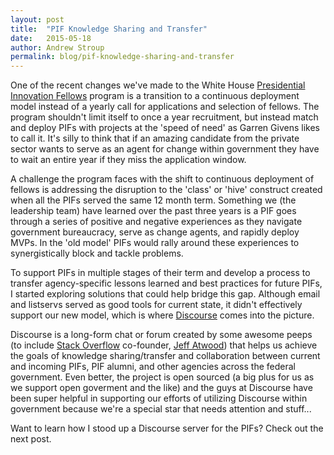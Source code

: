 ```yaml
---
layout: post
title:  "PIF Knowledge Sharing and Transfer"
date:   2015-05-18
author: Andrew Stroup
permalink: blog/pif-knowledge-sharing-and-transfer
---
```

One of the recent changes we've made to the White House [Presidential Innovation Fellows](https://whitehouse.gov/#innovationfellows) program is a transition to a continuous deployment model instead of a yearly call for applications and selection of fellows. The program shouldn't limit itself to once a year recruitment, but instead match and deploy PIFs with projects at the 'speed of need' as Garren Givens likes to call it. It's silly to think that if an amazing candidate from the private sector wants to serve as an agent for change within government they have to wait an entire year if they miss the application window.

A challenge the program faces with the shift to continuous deployment of fellows is addressing the disruption to the 'class' or 'hive' construct created when all the PIFs served the same 12 month term. Something we (the leadership team) have learned over the past three years is a PIF goes through a series of positive and negative experiences as they navigate government bureaucracy, serve as change agents, and rapidly deploy MVPs. In the 'old model' PIFs would rally around these experiences to synergistically block and tackle problems.

To support PIFs in multiple stages of their term and develop a process to transfer agency-specific lessons learned and best practices for future PIFs, I started exploring solutions that could help bridge this gap. Although email and listservs served as good tools for current state, it didn't effectively support our new model, which is where [Discourse](http://discourse.org) comes into the picture.

Discourse is a long-form chat or forum created by some awesome peeps (to include [Stack Overflow](http://stackoverflow.com) co-founder, [Jeff Atwood](http://blog.codinghorror.com/)) that helps us achieve the goals of knowledge sharing/transfer and collaboration between current and incoming PIFs, PIF alumni, and other agencies across the federal government. Even better, the project is open sourced (a big plus for us as we support open goverment and the like) and the guys at Discourse have been super helpful in supporting our efforts of utilizing Discourse within government because we're a special star that needs attention and stuff...

Want to learn how I stood up a Discourse server for the PIFs? Check out the next post.